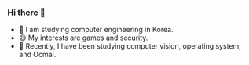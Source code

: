 ### Hi there 👋

- 🔭 I am studying computer engineering in Korea.
- 😄 My interests are games and security. 
- 🌱 Recently, I have been studying computer vision, operating system, and Ocmal.

